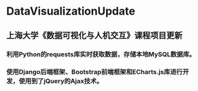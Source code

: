 # DataVisualizationUpdate
## 上海大学《数据可视化与人机交互》课程项目更新
### 利用Python的requests库实时获取数据，存储本地MySQL数据库。
### 使用Django后端框架、Bootstrap前端框架和ECharts.js库进行开发，使用到了jQuery的Ajax技术。

